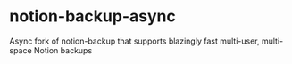 # notion-backup-async
Async fork of notion-backup that supports blazingly fast multi-user, multi-space Notion backups
